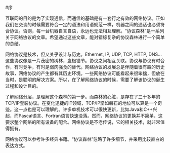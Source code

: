 #序

互联网的目的是为了实现通信，而通信的基础是有一套行之有效的网络协议。正如我们在交谈的时候需要符合一定的语法和用语规范一样，机器之间的通话也必须符合协议。否则，每一台机器自言自语，永远也无法相互理解。“协议森林”是一系列关于网络协议的文章。希望通过这些文章，能对错综复杂的协议森林进行一个简单的总结。

网络协议是技术，但又关乎设计与历史。Ethernet, IP, UDP, TCP, HTTP, DNS... 这些协议像是一片茂密的树林，盘根错节。协议之间相互关联。协议与协议有时合作，有时竞争，有时是弱肉强食的替代。网络协议的发展总是伴随着很有趣的历史故事，网络协议的产生都有其历史环境。一些网络协议可能看起来很笨拙，但放在当时，是聪明的解决方案。所以，在了解网络协议的时候，需要了解该协议的诞生过程和设计目的。

了解网络分层，是理解这个森林的第一步。而森林的心脏，是存在了三十多年的TCP/IP套装协议。在变化迅捷的IT领域，TCP/IP坚如磐石的地位可以算是一个奇迹。这一点也是可以理解的。许多单机技术可以很快更新，比如Java和C++兴起，而Pascal语言、Fortran语言快速没落。然而，网络协议的更换并不简单，这要求整个网络的所有设备的配合。网络协议是不老传说，它的相关技术，就非常值得拥有。

网络协议可以参考许多经典书籍。“协议森林”忽略了许多细节，并采用比较直白的表达方式。
